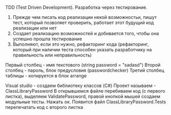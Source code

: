 TDD (Test Driven Development). Разработка через тестирование.
1. Прежде чем писать код реализации некой возможностьи, пишут тест, который позволяет проверить, работает этот будущий код реализации или нет
2. Создает реализацию возможностей и добивается того, чтобы она успешно прошла тестирование
3. Выполняют, если это нужно, рефакторинг кода (рефакторинг, который при наличии теста способен указать разработчику на правильность или неправильность)

Первый столбец - имя текстового (string password = "sadasd")
Второй столбец - пароль, блок предусловия (passwordchecker)
Третий столбец таблицы - копируется в блок arrange

Visual studio - создаем библиотеку классов (C#) 
Проeкт называем - ClassLibraryPassword
В открывшемся файле перебиваем код (с первого листка), выделяем ValidatePassword, правой кнопкой мышей создаем модульные тесты. Нажать ок.
Появится файл ClassLibraryPassword.Tests перепечатать код с второго листка




